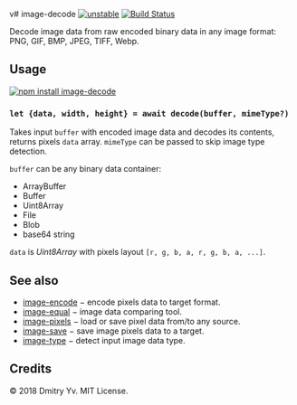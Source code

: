 v# image-decode [![unstable](https://img.shields.io/badge/stability-unstable-green.svg)](http://github.com/badges/stability-badges) [![Build Status](https://img.shields.io/travis/dy/image-decode.svg)](https://travis-ci.org/dy/image-decode)

Decode image data from raw encoded binary data in any image format: PNG, GIF, BMP, JPEG, TIFF, Webp.

## Usage

[![npm install image-decode](https://nodei.co/npm/image-decode.png?mini=true)](https://npmjs.org/package/image-decode/)


### `let {data, width, height} = await decode(buffer, mimeType?)`

Takes input `buffer` with encoded image data and decodes its contents, returns pixels `data` array. `mimeType` can be passed to skip image type detection.

`buffer` can be any binary data container:

* ArrayBuffer
* Buffer
* Uint8Array
* File
* Blob
* base64 string

`data` is _Uint8Array_ with pixels layout `[r, g, b, a, r, g, b, a, ...]`.

## See also

* [image-encode](https://ghub.io/image-encode) − encode pixels data to target format.
* [image-equal](https://ghub.io/image-equal) − image data comparing tool.
* [image-pixels](https://ghub.io/image-pixels) − load or save pixel data from/to any source.
* [image-save](https://ghub.io/image-save) − save image pixels data to a target.
* [image-type](https://ghub.io/image-type) − detect input image data type.


## Credits

© 2018 Dmitry Yv. MIT License.
